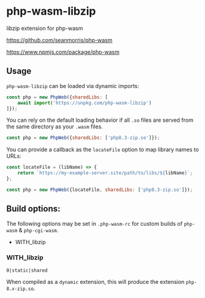 # php-wasm-libzip

libzip extension for php-wasm

https://github.com/seanmorris/php-wasm

https://www.npmjs.com/package/php-wasm

## Usage

`php-wasm-libzip` can be loaded via dynamic imports:

```javascript
const php = new PhpWeb({sharedLibs: [
	await import('https://unpkg.com/php-wasm-libzip')
]});
```

You can rely on the default loading behavior if all `.so` files are served from the same directory as your `.wasm` files.

```javascript
const php = new PhpWeb({sharedLibs: ['php8.3-zip.so']});
```

You can provide a callback as the `locateFile` option to map library names to URLs:

```javascript
const locateFile = (libName) => {
	return `https://my-example-server.site/path/to/libs/${libName}`;
};

const php = new PhpWeb({locateFile, sharedLibs: ['php8.3-zip.so']});
```

## Build options:

The following options may be set in `.php-wasm-rc` for custom builds of `php-wasm` & `php-cgi-wasm`.

* WITH_libzip

### WITH_libzip

`0|static|shared`

When compiled as a `dynamic` extension, this will produce the extension `php-8.𝑥-zip.so`.
